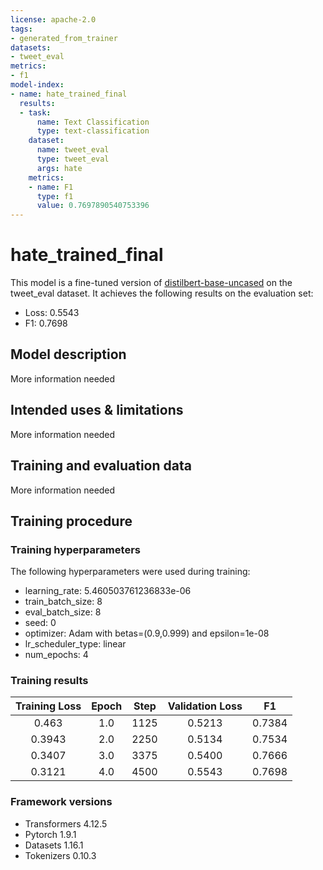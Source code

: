 ```yaml
---
license: apache-2.0
tags:
- generated_from_trainer
datasets:
- tweet_eval
metrics:
- f1
model-index:
- name: hate_trained_final
  results:
  - task:
      name: Text Classification
      type: text-classification
    dataset:
      name: tweet_eval
      type: tweet_eval
      args: hate
    metrics:
    - name: F1
      type: f1
      value: 0.7697890540753396
---
```


<!-- This model card has been generated automatically according to the information the Trainer had access to. You
should probably proofread and complete it, then remove this comment. -->

# hate_trained_final

This model is a fine-tuned version of [distilbert-base-uncased](https://huggingface.co/distilbert-base-uncased) on the tweet_eval dataset.
It achieves the following results on the evaluation set:
- Loss: 0.5543
- F1: 0.7698

## Model description

More information needed

## Intended uses & limitations

More information needed

## Training and evaluation data

More information needed

## Training procedure

### Training hyperparameters

The following hyperparameters were used during training:
- learning_rate: 5.460503761236833e-06
- train_batch_size: 8
- eval_batch_size: 8
- seed: 0
- optimizer: Adam with betas=(0.9,0.999) and epsilon=1e-08
- lr_scheduler_type: linear
- num_epochs: 4

### Training results

| Training Loss | Epoch | Step | Validation Loss | F1     |
|:-------------:|:-----:|:----:|:---------------:|:------:|
| 0.463         | 1.0   | 1125 | 0.5213          | 0.7384 |
| 0.3943        | 2.0   | 2250 | 0.5134          | 0.7534 |
| 0.3407        | 3.0   | 3375 | 0.5400          | 0.7666 |
| 0.3121        | 4.0   | 4500 | 0.5543          | 0.7698 |


### Framework versions

- Transformers 4.12.5
- Pytorch 1.9.1
- Datasets 1.16.1
- Tokenizers 0.10.3
